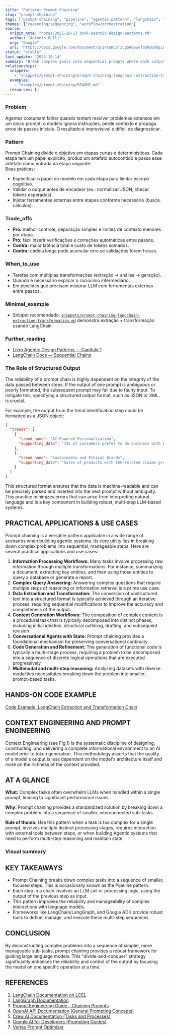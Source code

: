 ```yaml
---
title: "Pattern: Prompt Chaining"
slug: "prompt-chaining"
tags: ["prompt-chaining", "pipeline", "agentic-pattern", "langchain", "workflow"]
themes: ["reasoning/sequencing", "workflow/orchestration"]
source:
  origin_note: "notes/2025-10-13_book-agentic-design-patterns.md"
  author: "Antonio Gulli"
  org: "Google"
  url: "https://docs.google.com/document/d/1rsaK53T3Lg5KoGwvf8ukOUvbELRtH-V0LnOIFDxBryE/edit?tab=t.0"
status: "stable"
last_update: "2025-10-14"
summary: "Break complex goals into sequential prompts where each output feeds the next, keeping agents reliable, interpretable e fáceis de depurar."
relationships:
  snippets:
    - "snippets/prompt-chaining/prompt-chaining-langchain-extraction-transformation.md"
  examples:
    - "examples/prompt-chaining/README.md"
  resources: []
---
```


### Problem

Agentes costumam falhar quando tentam resolver problemas extensos em um único prompt: o modelo ignora instruções, perde contexto e propaga erros de passos iniciais. O resultado é imprevisível e difícil de diagnosticar.

### Pattern

Prompt Chaining divide o objetivo em etapas curtas e determinísticas. Cada etapa tem um papel explícito, produz um artefato autocontido e passa esse artefato como entrada da etapa seguinte.  
Boas práticas:
- Especificar o papel do modelo em cada etapa para limitar escopo cognitivo.
- Validar o output antes de encadear (ex.: normalizar JSON, checar tokens esperados).
- Injetar ferramentas externas entre etapas conforme necessário (busca, cálculos).

### Trade_offs

- **Pró:** melhor controle, depuração simples e limites de contexto menores por etapa.  
- **Pró:** fácil inserir verificações e correções automáticas entre passos.  
- **Contra:** maior latência total e custo de tokens somados.  
- **Contra:** cadeia longa pode acumular erro se validações forem fracas.

### When_to_use

- Tarefas com múltiplas transformações (extração → análise → geração).  
- Quando é necessário explicar o raciocínio intermediário.  
- Em pipelines que precisam misturar LLM com ferramentas externas entre passos.

### Minimal_example

- Snippet recomendado: [`snippets/prompt-chaining-langchain-extraction-transformation.md`](../snippets/prompt-chaining-langchain-extraction-transformation.md) demonstra extração + transformação usando LangChain.

### Further_reading

- [Livro Agentic Design Patterns — Capítulo 1](https://docs.google.com/document/d/1rsaK53T3Lg5KoGwvf8ukOUvbELRtH-V0LnOIFDxBryE/edit?tab=t.0)
- [LangChain Docs — Sequential Chains](https://python.langchain.com/docs/modules/chains/)

### The Role of Structured Output
The reliability of a prompt chain is highly dependent on the integrity of the data passed between steps. If the output of one prompt is ambiguous or poorly formatted, the subsequent prompt may fail due to faulty input. To mitigate this, specifying a structured output format, such as JSON or XML, is crucial.

For example, the output from the trend identification step could be formatted as a JSON object:

```json
{
  "trends": [
    {
      "trend_name": "AI-Powered Personalization",
      "supporting_data": "73% of consumers prefer to do business with brands that use personal information to make their shopping experiences more relevant."
    },
    {
      "trend_name": "Sustainable and Ethical Brands",
      "supporting_data": "Sales of products with ESG-related claims grew 28% over the last five years, compared to 20% for products without."
    }
  ]
}
```

This structured format ensures that the data is machine-readable and can be precisely parsed and inserted into the next prompt without ambiguity. This practice minimizes errors that can arise from interpreting natural language and is a key component in building robust, multi-step LLM-based systems.

## PRACTICAL APPLICATIONS & USE CASES

Prompt chaining is a versatile pattern applicable in a wide range of scenarios when building agentic systems. Its core utility lies in breaking down complex problems into sequential, manageable steps. Here are several practical applications and use cases:

1.  **Information Processing Workflows:** Many tasks involve processing raw information through multiple transformations. For instance, summarizing a document, extracting key entities, and then using those entities to query a database or generate a report.
2.  **Complex Query Answering:** Answering complex questions that require multiple steps of reasoning or information retrieval is a prime use case.
3.  **Data Extraction and Transformation:** The conversion of unstructured text into a structured format is typically achieved through an iterative process, requiring sequential modifications to improve the accuracy and completeness of the output.
4.  **Content Generation Workflows:** The composition of complex content is a procedural task that is typically decomposed into distinct phases, including initial ideation, structural outlining, drafting, and subsequent revision
5.  **Conversational Agents with State:** Prompt chaining provides a foundational mechanism for preserving conversational continuity.
6.  **Code Generation and Refinement:** The generation of functional code is typically a multi-stage process, requiring a problem to be decomposed into a sequence of discrete logical operations that are executed progressively
7.  **Multimodal and multi-step reasoning:** Analyzing datasets with diverse modalities necessitates breaking down the problem into smaller, prompt-based tasks.

## HANDS-ON CODE EXAMPLE

[Code Example: LangChain Extraction and Transformation Chain](../snippets/prompt-chaining-langchain-extraction-transformation.md)

## CONTEXT ENGINEERING AND PROMPT ENGINEERING

Context Engineering (see Fig.1) is the systematic discipline of designing, constructing, and delivering a complete informational environment to an AI model prior to token generation. This methodology asserts that the quality of a model's output is less dependent on the model's architecture itself and more on the richness of the context provided.


## AT A GLANCE

**What:** Complex tasks often overwhelm LLMs when handled within a single prompt, leading to significant performance issues.

**Why:** Prompt chaining provides a standardized solution by breaking down a complex problem into a sequence of smaller, interconnected sub-tasks.

**Rule of thumb:** Use this pattern when a task is too complex for a single prompt, involves multiple distinct processing stages, requires interaction with external tools between steps, or when building Agentic systems that need to perform multi-step reasoning and maintain state.

### Visual summary


## KEY TAKEAWAYS

*   Prompt Chaining breaks down complex tasks into a sequence of smaller, focused steps. This is occasionally known as the Pipeline pattern.
*   Each step in a chain involves an LLM call or processing logic, using the output of the previous step as input.
*   This pattern improves the reliability and manageability of complex interactions with language models.
*   Frameworks like LangChain/LangGraph, and Google ADK provide robust tools to define, manage, and execute these multi-step sequences.

## CONCLUSION

By deconstructing complex problems into a sequence of simpler, more manageable sub-tasks, prompt chaining provides a robust framework for guiding large language models. This "divide-and-conquer" strategy significantly enhances the reliability and control of the output by focusing the model on one specific operation at a time.

## REFERENCES

1.  [LangChain Documentation on LCEL](https://python.langchain.com/v0.2/docs/core_modules/expression_language/)
2.  [LangGraph Documentation](https://langchain-ai.github.io/langgraph/)
3.  [Prompt Engineering Guide - Chaining Prompts](https://www.promptingguide.ai/techniques/chaining)
4.  [OpenAI API Documentation (General Prompting Concepts)](https://platform.openai.com/docs/guides/gpt/prompting)
5.  [Crew AI Documentation (Tasks and Processes)](https://docs.crewai.com/)
6.  [Google AI for Developers (Prompting Guides)](https://cloud.google.com/discover/what-is-prompt-engineering?hl=en)
7.  [Vertex Prompt Optimizer](https://cloud.google.com/vertex-ai/generative-ai/docs/learn/prompts/prompt-optimizer)

